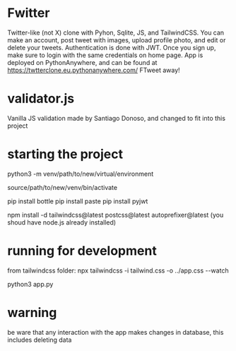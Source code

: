 # Fwitter

Twitter-like (not X) clone with Pyhon, Sqlite, JS, and TailwindCSS. You can make an account, post tweet with images, upload profile photo, and edit or delete your tweets. Authentication is done with JWT. Once you sign up, make sure to login with the same credentials on home page. App is deployed on PythonAnywhere, and can be found at https://twtterclone.eu.pythonanywhere.com/
FTweet away!

# validator.js

Vanilla JS validation made by Santiago Donoso, and changed to fit into this project

# starting the project

python3 -m venv/path/to/new/virtual/environment

source/path/to/new/venv/bin/activate

pip install bottle
pip install paste
pip install pyjwt

npm install -d tailwindcss@latest postcss@latest autoprefixer@latest (you shoud have node.js already installed)

# running for development

from tailwindcss folder:
npx tailwindcss -i tailwind.css -o ../app.css --watch

python3 app.py

# warning

be ware that any interaction with the app makes changes in database, this includes deleting data
